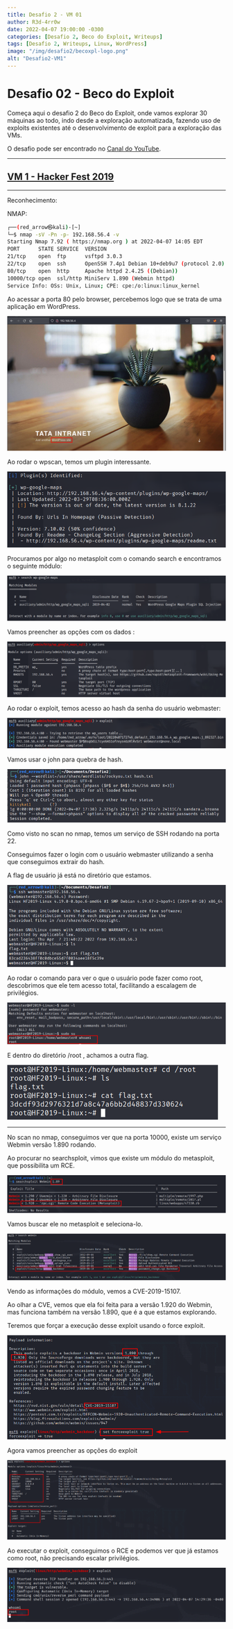 ```yaml
---
title: Desafio 2 - VM 01
author: R3d-4rr0w
date: 2022-04-07 19:00:00 -0300
categories: [Desafio 2, Beco do Exploit, Writeups]
tags: [Desafio 2, Writeups, Linux, WordPress]
image: "/img/desafio2/becoxpl-logo.png"
alt: "Desafio2-VM1"
---
```



# Desafio 02 - Beco do Exploit

Começa aqui o desafio 2 do Beco do Exploit, onde vamos explorar 30 máquinas ao todo, indo desde a exploração automatizada, fazendo uso de exploits existentes até o desenvolvimento de exploit para a exploração das VMs.

O desafio pode ser encontrado no [Canal do YouTube](https://www.youtube.com/watch?v=xnCS8fYfrjs&list=PLHBDBcFA_l_WBcUJWf8cp5BaPsUkquRQU&index=1).

---

## [VM 1 - Hacker Fest 2019](https://www.vulnhub.com/entry/hacker-fest-2019,378/)

---

Reconhecimento:

NMAP:

```bash
┌──(red_arrow㉿kali)-[~]
└─$ nmap -sV -Pn -p- 192.168.56.4 -v
Starting Nmap 7.92 ( https://nmap.org ) at 2022-04-07 14:05 EDT
PORT      STATE SERVICE  VERSION
21/tcp    open  ftp      vsftpd 3.0.3
22/tcp    open  ssh      OpenSSH 7.4p1 Debian 10+deb9u7 (protocol 2.0)
80/tcp    open  http     Apache httpd 2.4.25 ((Debian))
10000/tcp open  ssl/http MiniServ 1.890 (Webmin httpd)
Service Info: OSs: Unix, Linux; CPE: cpe:/o:linux:linux_kernel
```

Ao acessar a porta 80 pelo browser, percebemos logo que se trata de uma aplicação em WordPress.

<img src="/img/desafio2/vm1/hackerfest-0.png">

Ao rodar o wpscan, temos um plugin interessante.

<img src="/img/desafio2/vm1/hackerfest-1.png">

Procuramos por algo no metasploit com o comando search e encontramos o seguinte módulo:

<img src="/img/desafio2/vm1/hackerfest-2.png">

Vamos preencher as opções com os dados :

<img src="/img/desafio2/vm1/hackerfest-3.png">

Ao rodar o exploit, temos acesso ao hash da senha do usuário webmaster:

<img src="/img/desafio2/vm1/hackerfest-4.png">

Vamos usar o john para quebra de hash.

<img src="/img/desafio2/vm1/hackerfest-5.png">

Como visto no scan no nmap, temos um serviço de SSH rodando na porta 22.

Conseguimos fazer o login com o usuário webmaster utilizando a senha que conseguimos extrair do hash.

A flag de usuário já está no diretório que estamos.

<img src="/img/desafio2/vm1/hackerfest-6.png">

Ao rodar o comando para ver o que o usuário pode fazer como root, descobrimos que ele tem acesso total, facilitando a escalagem de privilégios. 

<img src="/img/desafio2/vm1/hackerfest-7.png">

E dentro do diretório /root , achamos a outra flag.

<img src="/img/desafio2/vm1/hackerfest-8.png">

---

No scan no nmap, conseguimos ver que na porta 10000, existe um serviço Webmin versão 1.890 rodando.

Ao procurar no searchsploit, vimos que existe um módulo do metasploit, que possibilita um RCE.

<img src="/img/desafio2/vm1/hackerfest-9.png">

Vamos buscar ele no metasploit e seleciona-lo.

<img src="/img/desafio2/vm1/hackerfest-10.png">

Vendo as informações do módulo, vemos a CVE-2019-15107.

Ao olhar a CVE, vemos que ela foi feita para a versão 1.920 do Webmin, mas funciona também na versão 1.890, que é a que estamos explorando.

Teremos que forçar a execução desse exploit usando o force exploit.

<img src="/img/desafio2/vm1/hackerfest-11.png">

Agora vamos preencher as opções do exploit

<img src="/img/desafio2/vm1/hackerfest-12.png">

Ao executar o exploit, conseguimos o RCE e podemos ver que já estamos como root, não precisando escalar privilégios.

<img src="/img/desafio2/vm1/hackerfest-13.png">